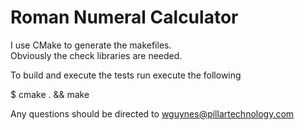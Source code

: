 # Roman Numeral Calculator

I use CMake to generate the makefiles.  
Obviously the check libraries are needed.

To build and execute the tests run execute the following

$ cmake . && make

Any questions should be directed to wguynes@pillartechnology.com
